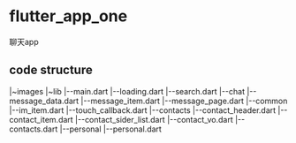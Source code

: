 # flutter_app_one

聊天app

## code structure
|~images
|~lib
|--main.dart
|--loading.dart
|--search.dart
|--chat
    |--message_data.dart
    |--message_item.dart
    |--message_page.dart
|--common
    |--im_item.dart
    |--touch_callback.dart
|--contacts
    |--contact_header.dart
    |--contact_item.dart
    |--contact_sider_list.dart
    |--contact_vo.dart
    |--contacts.dart
|--personal
    |--personal.dart
